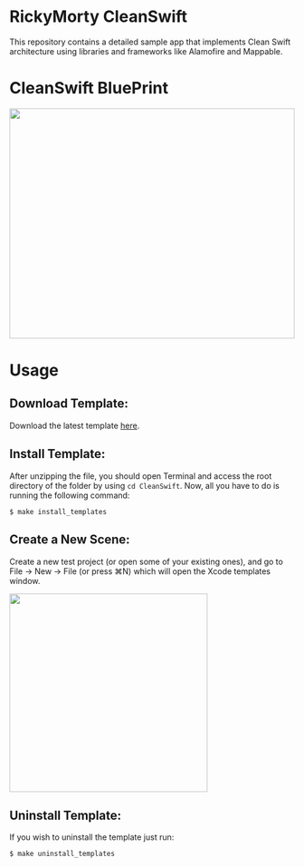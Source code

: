 # RickyMorty CleanSwift

This repository contains a detailed sample app that implements Clean Swift architecture using libraries and frameworks like Alamofire and Mappable.

# CleanSwift BluePrint
<p><img style="-webkit-user-select: none;margin: auto;cursor: zoom-in;" src="https://miro.medium.com/max/2800/0*Q2qPUtCiefnnjdVI" width="100%" height="406">
<br></p>

# Usage

## Download Template:
Download the latest template [here](https://drive.google.com/open?id=1BIj7j_4UZikdwVtIkoBZEgeijrWTNMP4).

## Install Template:
After unzipping the file, you should open Terminal and access the root directory of the folder by using `cd CleanSwift`. Now, all you have to do is running the following command:
```shell
$ make install_templates
```

## Create a New Scene:
Create a new test project (or open some of your existing ones), and go to File -> New -> File (or press ⌘N) which will open the Xcode templates window.

<p><img style="-webkit-user-select: none;margin: auto;cursor: zoom-in;" src="https://miro.medium.com/max/1000/1*_NzBrWhuNM7iTSfJZ7wkZQ.png" height="350">
<br></p>

## Uninstall Template:
If you wish to uninstall the template just run:
```shell
$ make uninstall_templates
```
